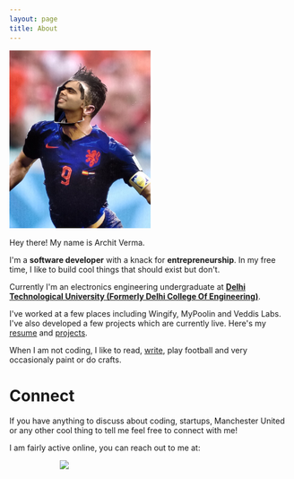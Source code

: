 ```yaml
---
layout: page
title: About
---
```

<img src="/public/display_vanpersie.jpg" alt="Me at Holland Film Festival, Mumbai" style="width:50%;height:auto;">

Hey there! My name is Archit Verma.

I'm a <strong>software developer</strong> with a knack for <strong>entrepreneurship</strong>. In my free time, I like to build cool things that should exist but don't.

Currently I'm an electronics engineering undergraduate at <a href="http://dce.edu/"><strong>Delhi Technological University (Formerly Delhi College Of Engineering)</strong></a>.

I've worked at a few places including Wingify, MyPoolin and Veddis Labs. I've also developed a few projects which are currently live. Here's my [resume](https://drive.google.com/file/d/0B8YVwnKTNrUJUlo2VTR6UmdtelE/view?usp=sharing) and [projects](/projects/).

When I am not coding, I like to <i class="fa fa-book"></i> read, <i class="fa fa-pencil"></i> [write](/), <i class="fa fa-futbol-o"></i> play football and very occasionaly <i class="fa fa-paint-brush"></i> paint or do crafts.

<h1> Connect </h1>
If you have anything to discuss about coding, startups, Manchester United or any other cool thing to tell me feel free to connect with me!

I am fairly active online, you can reach out to me at:

<span><a href="mailto:architv07@gmail.com" target="_top"><i class="fa fa-envelope-o fa-3x"></i></a></span>
<span style="margin-left: 30px"><a href="http://linkedin.com/in/architv"><i class="fa fa-linkedin fa-3x"></i></a></span>
<span style="margin-left: 30px"> <a href="http://twitter.com/architv07"><i class="fa fa-twitter fa-3x"></i></a></span>
<span style="margin-left: 30px"> <a href="http://www.quora.com/Archit-Verma-1"><img src="https://cdnjs.cloudflare.com/ajax/libs/webicons/2.0.0/webicons/webicon-quora.png"></a></span>